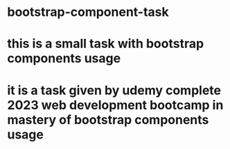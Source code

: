 # bootstrap-component-task
# this is a small task with bootstrap components usage
# it is a task given by udemy complete 2023 web development bootcamp in mastery of bootstrap components usage
